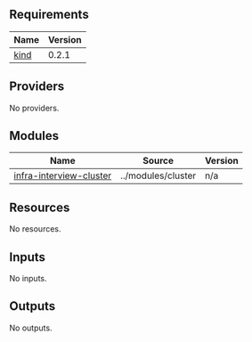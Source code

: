 <!-- BEGIN_TF_DOCS -->
## Requirements

| Name | Version |
|------|---------|
| <a name="requirement_kind"></a> [kind](#requirement\_kind) | 0.2.1 |

## Providers

No providers.

## Modules

| Name | Source | Version |
|------|--------|---------|
| <a name="module_infra-interview-cluster"></a> [infra-interview-cluster](#module\_infra-interview-cluster) | ../modules/cluster | n/a |

## Resources

No resources.

## Inputs

No inputs.

## Outputs

No outputs.
<!-- END_TF_DOCS -->